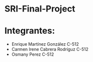 # SRI-Final-Project

# Integrantes:

- Enrique Martínez González C-512
- Carmen Irene Cabrera Rodríguz C-512
- Osmany Perez C-512
